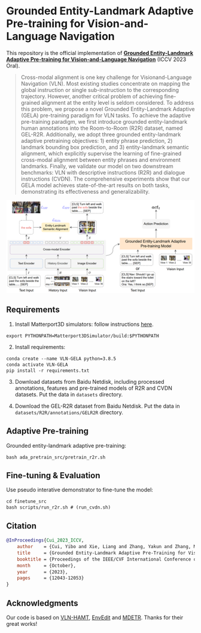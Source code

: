 # Grounded Entity-Landmark Adaptive Pre-training for Vision-and-Language Navigation
This repository is the official implementation of **[Grounded Entity-Landmark Adaptive Pre-training for Vision-and-Language Navigation](https://arxiv.org/abs/2308.12587)** (ICCV 2023 Oral).

>Cross-modal alignment is one key challenge for Visionand-Language Navigation (VLN). Most existing studies concentrate on mapping the global instruction or single sub-instruction to the corresponding trajectory. However, another critical problem of achieving fine-grained alignment at the entity level is seldom considered. To address this problem, we propose a novel Grounded Entity-Landmark Adaptive (GELA) pre-training paradigm for VLN tasks. To achieve the adaptive pre-training paradigm, we first introduce grounded entity-landmark human annotations into the Room-to-Room (R2R) dataset, named GEL-R2R. Additionally, we adopt three grounded entity-landmark adaptive pretraining objectives: 1) entity phrase prediction, 2) landmark bounding box prediction, and 3) entity-landmark semantic alignment, which explicitly supervise the learning of fine-grained cross-modal alignment between entity phrases and environment landmarks. Finally, we validate our model on two downstream benchmarks: VLN with descriptive instructions (R2R) and dialogue instructions (CVDN). The comprehensive experiments show that our GELA model achieves state-of-the-art results on both tasks, demonstrating its effectiveness and generalizability.

![framework](files/overview.png)

## Requirements

1. Install Matterport3D simulators: follow instructions [here](https://github.com/peteanderson80/Matterport3DSimulator).
```
export PYTHONPATH=Matterport3DSimulator/build:$PYTHONPATH
```

2. Install requirements:
```setup
conda create --name VLN-GELA python=3.8.5
conda activate VLN-GELA
pip install -r requirements.txt
```
3. Download datasets from Baidu Netdisk, including processed annotations, features and pre-trained models of R2R and CVDN datasets. Put the data in `datasets` directory.

4. Download the GEL-R2R dataset from Baidu Netdisk. Put the data in `datasets/R2R/annotations/GELR2R` directory.

## Adaptive Pre-training

Grounded entity-landmark adaptive pre-training:
```adaptive pre-train
bash ada_pretrain_src/pretrain_r2r.sh
```

## Fine-tuning & Evaluation

Use pseudo interative demonstrator to fine-tune the model:
```finetune
cd finetune_src
bash scripts/run_r2r.sh # (run_cvdn.sh)
```

## Citation

```bibtex
@InProceedings{Cui_2023_ICCV,
    author    = {Cui, Yibo and Xie, Liang and Zhang, Yakun and Zhang, Meishan and Yan, Ye and Yin, Erwei},
    title     = {Grounded Entity-Landmark Adaptive Pre-Training for Vision-and-Language Navigation},
    booktitle = {Proceedings of the IEEE/CVF International Conference on Computer Vision (ICCV)},
    month     = {October},
    year      = {2023},
    pages     = {12043-12053}
}
  ```

## Acknowledgments
Our code is based on [VLN-HAMT](https://github.com/cshizhe/VLN-HAMT), [EnvEdit](https://github.com/jialuli-luka/EnvEdit) and [MDETR](https://github.com/ashkamath/mdetr). Thanks for their great works!
